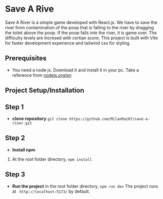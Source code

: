 # Save A Rive
Save A River is a simple game developed with React.js. We have to save the river from contamination of the poop that is falling to the river by dragging the toilet above the poop. If the poop falls into the river, it is game over. The difficulty levels are incresed with certian score. This project is built with Vite for faster development experience and tailwind css for styling.

## Prerequisites
- You need a node js. Download it and install it in your pc. Take a reference from [nodejs.org/en](https://nodejs.org/en)

## Project Setup/Installation

## Step 1
- **clone repository**
```git clone https://github.com/MilanRai07/save-a-river.git```

## Step 2
- **Install npm**

1) At the root folder directory, ```npm install```

## Step 3
- **Run the project**
in the root folder directory, ```npm run dev```
The project runs at ``` http://localhost:5173/``` by default.
